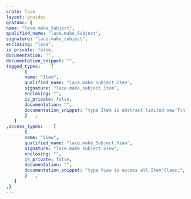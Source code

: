 ```yaml
---
crate: lace
layout: gnatdoc
gnatdoc: {
name: "lace.make_Subject",
qualified_name: "lace.make_Subject",
signature: "lace.make_subject",
enclosing: "lace",
is_private: false,
documentation: "",
documentation_snippet: "",
tagged_types:    [
       {
       name: "Item",
       qualified_name: "lace.make_Subject.Item",
       signature: "lace.make_subject.item",
       enclosing: "",
       is_private: false,
       documentation: "",
       documentation_snippet: "type Item is abstract limited new T\n                              and Subject.item with private;",
       }   ,
   ]
,access_types:    [
       {
       name: "View",
       qualified_name: "lace.make_Subject.View",
       signature: "lace.make_subject.view",
       enclosing: "",
       is_private: false,
       documentation: "",
       documentation_snippet: "type View is access all Item'Class;",
       }   ,
   ]
,}
---
```

